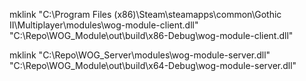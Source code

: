 mklink "C:\Program Files (x86)\Steam\steamapps\common\Gothic II\Multiplayer\modules\wog-module-client.dll" "C:\Repo\WOG_Module\out\build\x86-Debug\wog-module-client.dll"

mklink "C:\Repo\WOG_Server\modules\wog-module-server.dll" "C:\Repo\WOG_Module\out\build\x64-Debug\wog-module-server.dll"